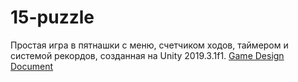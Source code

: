 # 15-puzzle
Простая игра в пятнашки с меню, счетчиком ходов, таймером и системой рекордов, созданная на Unity 2019.3.1f1.
[Game Design Document](https://docs.google.com/document/d/1IoDi4y5ClT8D7PfrGlKOftZOFu2K4isCGgzN89nc9oM/edit?usp=sharing)
